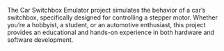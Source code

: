 The Car Switchbox Emulator project simulates the behavior of a car’s switchbox, specifically designed for controlling a stepper motor. Whether you’re a hobbyist, a student, or an automotive enthusiast, this project provides an educational and hands-on experience in both hardware and software development.
